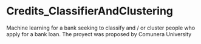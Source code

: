 # Credits_ClassifierAndClustering
 Machine learning for a bank seeking to classify and / or cluster people who apply for a bank loan. The proyect was proposed by Comunera University
